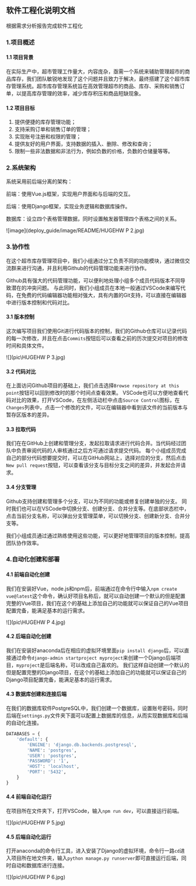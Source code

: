 ## 软件工程化说明文档

根据需求分析报告完成软件工程化

### 1.项目概述

#### 1.1 项目背景

在实际生产中，超市管理工作量大，内容庞杂，亟需一个系统来辅助管理超市的商品库存，我们团队敏锐地发现了这个问题并且致力于解决，最终搭建了这个超市库存管理系统。超市库存管理系统旨在高效管理超市的商品、库存、采购和销售订单，以提高库存管理的效率，减少库存积压和商品短缺现象。

#### 1.2 项目目标

1. 提供便捷的库存管理功能；
2. 支持采购订单和销售订单的管理；
3. 实现账号注册和权限的管理；
4. 提供友好的用户界面，支持数据的插入、删除、修改和查询；
5. 限制一些非法数据和非法行为，例如负数的价格，负数的仓储量等等。

### 2.系统架构

系统采用前后端分离的架构：

前端：使用Vue.js框架，实现用户界面和与后端的交互。

后端：使用Django框架，实现业务逻辑和数据库操作。

数据库：设立四个表格管理数据，同时设置触发器管理四个表格之间的关系。

![image](deploy_guide/image/README/HUGEHW P 2.jpg)

### 3.协作性

在这个超市库存管理项目中，我们小组通过分工负责不同的功能模块，通过微信交流群来进行沟通，并且利用Github的代码管理功能来进行协作。

Github具有强大的代码管理功能，可以便利地处理小组多个成员代码版本不同导致潜在的冲突问题。
与此同时，我们小组成员在本地一般通过VSCode来编写代码，在免费的代码编辑器功能相对强大，具有内置的Git支持，可以直接在编辑器中进行版本控制和代码对比。

#### 3.1 版本控制

这次编写项目我们使用Git进行代码版本的控制，我们的Github仓库可以记录代码的每一次修改，并且在点击`Commits`按钮后可以查看之前的历次提交对项目的修改时间和具体文件。

![](pic\HUGEHW P   3.jpg)


#### 3.2 代码对比

在上面访问Github项目的基础上，我们点击选择`Browse repository at this point`按钮可以回到修改时的那个时间点查看效果。
VSCode也可以方便地查看代码对比的效果，打开VSCode，在左侧活动栏中点击`Source Control`图标，在`Changes`列表中，点击一个修改的文件，可以在编辑器中看到该文件的当前版本与暂存区版本的差异。

#### 3.3 拉取代码

我们在在GitHub上创建和管理分支，发起拉取请求进行代码合并。当代码经过团队中负责审阅代码的人审核通过之后方可通过请求提交代码。
每个小组成员完成自己的部分代码想要提交时，可以在GitHub网站上，选择对应的分支，然后点击`New pull request`按钮，可以查看该分支与目标分支之间的差异，并发起合并请求。

#### 3.4 分支管理

Github支持创建和管理多个分支，可以为不同的功能或修复创建单独的分支。
同时我们也可以在VSCode中切换分支、创建分支、合并分支等。在底部状态栏中，点击当前分支名称，可以弹出分支管理菜单，可以切换分支、创建新分支、合并分支等。

我们小组成员通过通过熟练使用这些功能，可以更好地管理项目的版本控制，提高团队协作效率。

### 4.自动化创建和部署

#### 4.1 前端自动化创建

我们在安装好Vue，node.js和npm后，前端通过在命令行中输入`npm create vue@latest`这个命令，确认好项目名称后，就可以自动创建一个默认的但是配置完整的Vue项目，我们在这个的基础上添加自己的功能就可以保证自己的Vue项目配置完备，能满足基本的运行需求。

![](pic\HUGEHW P   4.jpg)

#### 4.2 后端自动化创建

我们在安装好anaconda后在相应的虚拟环境里面`pip install django`后，可以直接通过命令`django-admin startproject myproject`来创建一个Django后端项目，`myproject`是后端名称，可以改成自己喜欢的。
我们这样自动创建一个默认的但是配置完整的Django项目，在这个的基础上添加自己的功能就可以保证自己的Django项目配置完备，能满足基本的运行需求。

#### 4.3 数据库创建和连接后端

在我们的数据库软件PostgreSQL中，我们创建一个数据库，设置账号密码，同时后端在`settings.py`文件夹下面可以配置上数据库的信息，从而实现数据库和后端的自动化连接。

```python
DATABASES = {
    'default': {
        'ENGINE': 'django.db.backends.postgresql',
        'NAME': 'postgres',
        'USER': 'postgres',
        'PASSWORD': '1',
        'HOST': 'localhost',
        'PORT': '5432',
    }
}
```

#### 4.4 前端自动化运行

在项目所在文件夹下，打开VSCode，输入`npm run dev`，可以直接运行前端。


![](pic\HUGEHW P   5.jpg)


#### 4.5 后端自动化运行

打开anaconda的命令行工具，进入安装了Django的虚拟环境，命令行一路`cd`进入项目所在地文件夹，输入`python manage.py runserver`即可直接运行后端，同时自动和数据库进行连接。

![](pic\HUGEHW P   6.jpg)






